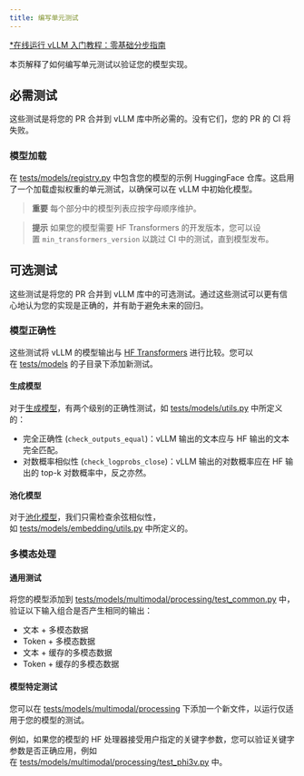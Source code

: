 ```yaml
---
title: 编写单元测试
---
```


[\*在线运行 vLLM 入门教程：零基础分步指南](https://openbayes.com/console/public/tutorials/rXxb5fZFr29?utm_source=vLLM-CNdoc&utm_medium=vLLM-CNdoc-V1&utm_campaign=vLLM-CNdoc-V1-25ap)

本页解释了如何编写单元测试以验证您的模型实现。

## 必需测试

这些测试是将您的 PR 合并到 vLLM 库中所必需的。没有它们，您的 PR 的 CI 将失败。

### 模型加载

在 [tests/models/registry.py](https://github.com/vllm-project/vllm/blob/main/tests/models/registry.py) 中包含您的模型的示例 HuggingFace 仓库。这启用了一个加载虚拟权重的单元测试，以确保可以在 vLLM 中初始化模型。

> **重要**
> 每个部分中的模型列表应按字母顺序维护。

> **提示**
> 如果您的模型需要 HF Transformers 的开发版本，您可以设置 `min_transformers_version` 以跳过 CI 中的测试，直到模型发布。

## 可选测试

这些测试是将您的 PR 合并到 vLLM 库中的可选测试。通过这些测试可以更有信心地认为您的实现是正确的，并有助于避免未来的回归。

### 模型正确性

这些测试将 vLLM 的模型输出与 [HF Transformers](https://github.com/huggingface/transformers) 进行比较。您可以在 [tests/models](https://github.com/vllm-project/vllm/tree/main/tests/models) 的子目录下添加新测试。

#### 生成模型

对于[生成模型](https://docs.vllm.ai/en/latest/models/generative_models.html#generative-models)，有两个级别的正确性测试，如 [tests/models/utils.py](https://github.com/vllm-project/vllm/blob/main/tests/models/utils.py) 中所定义的：

- 完全正确性 (`check_outputs_equal`)：vLLM 输出的文本应与 HF 输出的文本完全匹配。
- 对数概率相似性 (`check_logprobs_close`)：vLLM 输出的对数概率应在 HF 输出的 top-k 对数概率中，反之亦然。

#### 池化模型

对于[池化模型](https://docs.vllm.ai/en/latest/models/pooling_models.html#pooling-models)，我们只需检查余弦相似性，如 [tests/models/embedding/utils.py](https://github.com/vllm-project/vllm/blob/main/tests/models/embedding/utils.py) 中所定义的。

### 多模态处理

#### 通用测试

将您的模型添加到 [tests/models/multimodal/processing/test_common.py](https://github.com/vllm-project/vllm/blob/main/tests/models/multimodal/processing/test_common.py) 中，验证以下输入组合是否产生相同的输出：

- 文本 + 多模态数据
- Token + 多模态数据
- 文本 + 缓存的多模态数据
- Token + 缓存的多模态数据

#### 模型特定测试

您可以在 [tests/models/multimodal/processing](https://github.com/vllm-project/vllm/tree/main/tests/models/multimodal/processing) 下添加一个新文件，以运行仅适用于您的模型的测试。

例如，如果您的模型的 HF 处理器接受用户指定的关键字参数，您可以验证关键字参数是否正确应用，例如在 [tests/models/multimodal/processing/test_phi3v.py](https://github.com/vllm-project/vllm/blob/main/tests/models/multimodal/processing/test_phi3v.py) 中。
